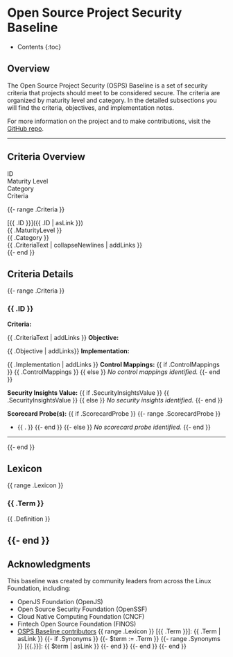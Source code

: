# Open Source Project Security Baseline

* Contents
{:toc}

## Overview

The Open Source Project Security (OSPS) Baseline is a set of security criteria that projects should meet to be considered secure.
The criteria are organized by maturity level and category.
In the detailed subsections you will find the criteria, objectives, and implementation notes.

For more information on the project and to make contributions, visit the [GitHub repo](https://github.com/ossf/security-baseline).

---

## Criteria Overview

<div class="texttable">
  <div class="textrow">
    <div class="header">ID</div><div class="header">Maturity Level</div><div class="header">Category</div><div class="header">Criteria</div>
  </div>

{{- range .Criteria }}
<div class="textrow"><div> [{{ .ID }}]({{ .ID | asLink }}) </div><div> {{ .MaturityLevel }} </div><div> {{ .Category }} </div><div> {{ .CriteriaText | collapseNewlines | addLinks }} </div>
</div>
{{- end }}
</div>

## Criteria Details

{{- range .Criteria }}

### {{ .ID }}

**Criteria:**

{{ .CriteriaText | addLinks }}
**Objective:**

{{ .Objective | addLinks}}
**Implementation:**

{{ .Implementation | addLinks }}
**Control Mappings:**
{{ if .ControlMappings }}
{{ .ControlMappings }}
{{ else }}
_No control mappings identified._
{{- end }}

**Security Insights Value:**
{{ if .SecurityInsightsValue }}
{{ .SecurityInsightsValue }}
{{ else }}
_No security insights identified._
{{- end }}

**Scorecard Probe(s):**
{{ if .ScorecardProbe }}
{{- range .ScorecardProbe }}
- {{ . }}
{{- end }}
{{- else }}
_No scorecard probe identified._
{{- end }}

---

{{- end }}


## Lexicon
{{ range .Lexicon }}
### {{ .Term }}

{{ .Definition }}

{{- end }}
---

## Acknowledgments

This baseline was created by community leaders from across the Linux Foundation, including:

- OpenJS Foundation (OpenJS)
- Open Source Security Foundation (OpenSSF)
- Cloud Native Computing Foundation (CNCF)
- Fintech Open Source Foundation (FINOS)
- [OSPS Baseline contributors](https://github.com/ossf/security-baseline/graphs/contributors)
{{ range .Lexicon }}
[{{ .Term }}]: {{ .Term | asLink }}
{{- if .Synonyms }}
{{- $term := .Term }}
{{- range .Synonyms }}
[{{.}}]: {{ $term | asLink }}
{{- end }}
{{- end }}
{{- end }}
